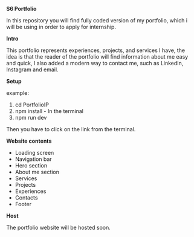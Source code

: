 **S6 Portfolio**

In this repository you will find fully coded version of my portfolio, which i will be using in order to apply for internship.

**Intro**

This portfolio represents experiences, projects, and services I have, the idea is that the reader of the portfolio will find information about me easy and quick, I also added a modern way to contact me, such as LinkedIn, Instagram and email.

**Setup**

example:
1. cd PortfolioIP 
2. npm install - In the terminal 
3. npm run dev

Then you have to click on the link from the terminal.

**Website contents**

- Loading screen
- Navigation bar
- Hero section
- About me section
- Services
- Projects
- Experiences
- Contacts
- Footer

**Host**

The portfolio website will be hosted soon.
